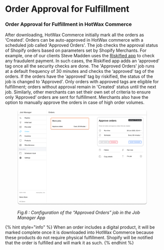 # Order Approval for Fulfillment

### Order Approval for Fulfillment in HotWax Commerce



After downloading, HotWax Commerce initially mark all the orders as ‘Created’. Orders can be auto-approved in HotWax commerce with a scheduled job called 'Approved Orders'. The job checks the approval status of Shopify orders based on parameters set by Shopify Merchants. For example, one of our clients Steve Madden uses the [Riskified app](https://www.riskified.com/) to check any fraudulent payment. In such cases, the Riskified app adds an ‘approved’ tag once all the security checks are done. The 'Approved Orders' job runs at a default frequency of 30 minutes and checks the ‘approved’ tag of the orders. If the orders have the ‘approved’ tag by riskified, the status of the job is changed to 'Approved'. Only orders with approved tags are eligible for fulfillment; orders without approval remain in 'Created' status until the next job. Similarly, other merchants can set their own set of criteria to ensure only ‘Approved’ orders are sent for fulfillment. Merchants also have the option to manually approve the orders in case of high order volumes.

<figure><img src="../.gitbook/assets/Approved orders.png" alt=""><figcaption><p><em>Fig.6 : Configuration of the “Approved Orders” job in the Job Manager App</em></p></figcaption></figure>

{% hint style="info" %}
When an order includes a digital product, it will be marked complete once it is downloaded into HotWax Commerce because these products do not require physical fulfillment. Shopify will be notified that the order is fulfilled and will mark it as such.
{% endhint %}

###
